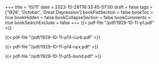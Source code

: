 +++
title = '10/11'
date = 2023-10-28T16:33:45-07:00
draft = false
tags = ['1929', 'October', 'Great Depression']
bookFlatSection = false
bookToc = true
bookHidden = false
bookCollapseSection = false
bookComments = true
bookSearchExclude = false
+++
{{< pdf-file "/pdf/1929-10-11-p1.pdf" >}}

{{< pdf-file "/pdf/1929-10-11-p13-curb.pdf" >}}

{{< pdf-file "/pdf/1929-10-11-p14-nyx.pdf" >}}

{{< pdf-file "/pdf/1929-10-11-p15-bond.pdf" >}}